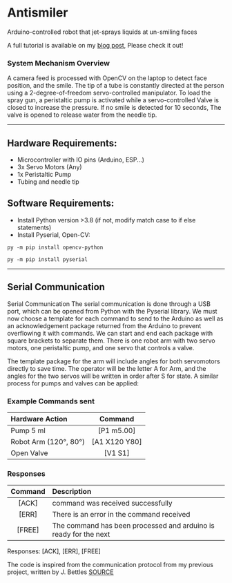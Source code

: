 # Antismiler
 Arduino-controlled robot that jet-sprays liquids at un-smiling faces

A full tutorial is available on my [blog post](https://medium.com/@idanmalka2001/smile-detection-water-gun-antismiler-destroyer-293840b6b13 "Medium Blog"), Please check it out!

### System Mechanism Overview
A camera feed is processed with OpenCV on the laptop to detect face position, and the smile. The tip of a tube is constantly directed at the person using a 2-degree-of-freedom servo-controlled manipulator. To load the spray gun, a peristaltic pump is activated while a servo-controlled Valve is closed to increase the pressure. If no smile is detected for 10 seconds, The valve is opened to release water from the needle tip.

--- 

## Hardware Requirements:
- Microcontroller with IO pins (Arduino, ESP...)
- 3x Servo Motors (Any)
- 1x Peristaltic Pump
- Tubing and needle tip

## Software Requirements:
- Install Python version >3.8
(if not, modify match case to if else statements)
- Install Pyserial, Open-CV:

`py -m pip install opencv-python`

`py -m pip install pyserial`

---

## Serial Communication
Serial Communication
The serial communication is done through a USB port, which can be opened from Python with the Pyserial library. We must now choose a template for each command to send to the Arduino as well as an acknowledgement package returned from the Arduino to prevent overflowing it with commands. We can start and end each package with square brackets to separate them. There is one robot arm with two servo motors, one peristaltic pump, and one servo that controls a valve.

The template package for the arm will include angles for both servomotors directly to save time. The operator will be the letter A for Arm, and the angles for the two servos will be written in order after S for state. A similar process for pumps and valves can be applied:


### Example Commands sent
| Hardware Action    | Command       | 
|:------------------|:-------------:|
| Pump 5 ml     | [P1 m5.00] | 
| Robot Arm (120°, 80°)   | [A1 X120 Y80]  | 
| Open Valve | [V1 S1]   | 

### Responses
| Command   | Description       | 
|:------------------:|:-------------|
| [ACK]  | command was received successfully | 
| [ERR] | There is an error in the command received | 
| [FREE] | The command has been processed and arduino is ready for the next  | 

Responses: [ACK], [ERR], [FREE]

The code is inspired from the communication protocol from my previous project, written by J. Bettles [SOURCE](https://github.com/UoM-team5/comms "Comms")

